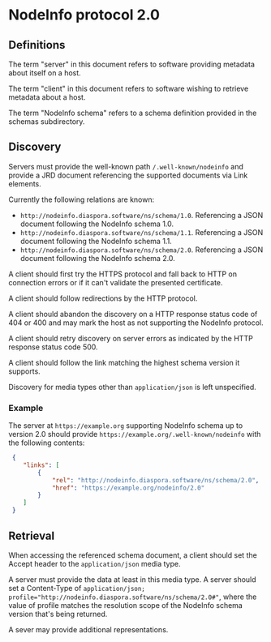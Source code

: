 # NodeInfo protocol 2.0

## Definitions

The term "server" in this document refers to software providing
metadata about itself on a host.

The term "client" in this document refers to software wishing to
retrieve metadata about a host.

The term "NodeInfo schema" refers to a schema definition provided in the
schemas subdirectory.

## Discovery

Servers must provide the well-known path `/.well-known/nodeinfo` and
provide a JRD document referencing the supported documents via Link
elements.

Currently the following relations are known:

* `http://nodeinfo.diaspora.software/ns/schema/1.0`. Referencing a JSON document
  following the NodeInfo schema 1.0.
* `http://nodeinfo.diaspora.software/ns/schema/1.1`. Referencing a JSON document
  following the NodeInfo schema 1.1.
* `http://nodeinfo.diaspora.software/ns/schema/2.0`. Referencing a JSON document
  following the NodeInfo schema 2.0.

A client should first try the HTTPS protocol and fall back to HTTP on
connection errors or if it can't validate the presented certificate.

A client should follow redirections by the HTTP protocol.

A client should abandon the discovery on a HTTP response status code of
404 or 400 and may mark the host as not supporting the NodeInfo protocol.

A client should retry discovery on server errors as indicated by the
HTTP response status code 500.

A client should follow the link matching the highest schema version it
supports.

Discovery for media types other than `application/json` is left
unspecified.

### Example

The server at `https://example.org` supporting NodeInfo schema up to version
2.0 should provide `https://example.org/.well-known/nodeinfo` with the following
contents:

```json
 {
    "links": [
        {
            "rel": "http://nodeinfo.diaspora.software/ns/schema/2.0",
            "href": "https://example.org/nodeinfo/2.0"
        }
    ]
 }
```


## Retrieval

When accessing the referenced schema document, a client should set the
Accept header to the `application/json` media type.

A server must provide the data at least in this media type. A server should
set a Content-Type of
`application/json; profile="http://nodeinfo.diaspora.software/ns/schema/2.0#"`,
where the value of profile matches the resolution scope of the NodeInfo
schema version that's being returned.

A sever may provide additional representations.

